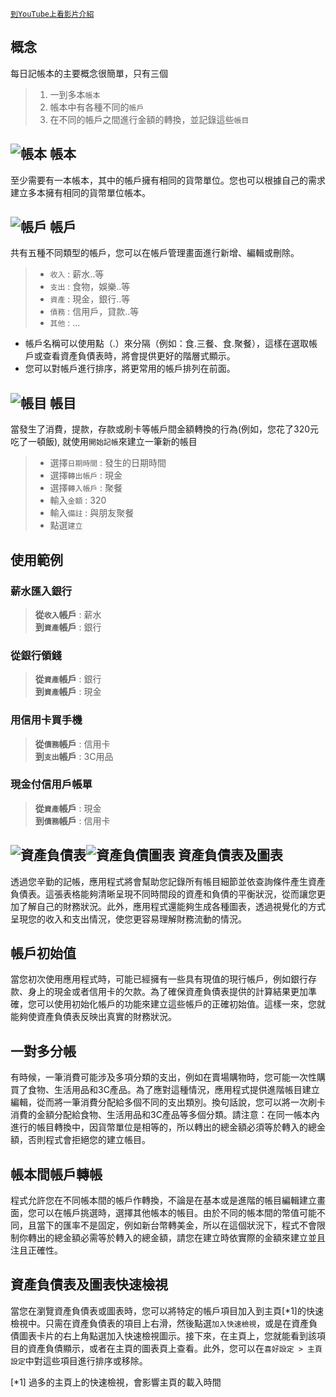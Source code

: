 
[`到YouTube上看影片介紹`](https://youtu.be/f0Go7GgXgCk)

## 概念

每日記帳本的主要概念很簡單，只有三個
> 1. 一到多本`帳本`
> 2. 帳本中有各種不同的`帳戶`
> 3. 在不同的帳戶之間進行金額的轉換，並記錄這些`帳目`

## ![帳本](icon:///notebook-multiple) 帳本 

至少需要有一本帳本，其中的帳戶擁有相同的貨幣單位。您也可以根據自己的需求建立多本擁有相同的貨幣單位帳本。

## ![帳戶](icon:///bookmark-multiple) 帳戶 

共有五種不同類型的帳戶，您可以在帳戶管理畫面進行新增、編輯或刪除。
> - `收入` : 薪水..等
> - `支出` : 食物，娛樂..等
> - `資產` : 現金，銀行..等
> - `債務` : 信用戶，貸款..等
> - `其他` : ...
* 帳戶名稱可以使用點（.）來分隔（例如：食.三餐、食.聚餐），這樣在選取帳戶或查看資產負債表時，將會提供更好的階層式顯示。
* 您可以對帳戶進行排序，將更常用的帳戶排列在前面。

## ![帳目](icon:///receipt) 帳目 

當發生了消費，提款，存款或刷卡等帳戶間金額轉換的行為(例如，您花了320元吃了一頓飯), 就使用`開始記帳`來建立一筆新的帳目
> - 選擇`日期時間` : 發生的日期時間
> - 選擇`轉出帳戶` : 現金
> - 選擇`轉入帳戶` : 聚餐
> - 輸入`金額` : 320
> - 輸入`備註` : 與朋友聚餐
> - 點選`建立`

## 使用範例

### 薪水匯入銀行

> **從`收入`帳戶** : 薪水  
> **到`資產`帳戶** : 銀行

### 從銀行領錢

> **從`資產`帳戶** : 銀行  
> **到`資產`帳戶** : 現金

### 用信用卡買手機

> **從`債務`帳戶** : 信用卡  
> **到`支出`帳戶** : 3C用品

### 現金付信用戶帳單

> **從`資產`帳戶** : 現金  
> **到`債務`帳戶** : 信用卡

## ![資產負債表](icon:///scale-balance)![資產負債圖表](icon:///chart-pie) 資產負債表及圖表

透過您辛勤的記帳，應用程式將會幫助您記錄所有帳目細節並依查詢條件產生資產負債表。這張表格能夠清晰呈現不同時間段的資產和負債的平衡狀況，從而讓您更加了解自己的財務狀況。此外，應用程式還能夠生成各種圖表，透過視覺化的方式呈現您的收入和支出情況，使您更容易理解財務流動的情況。

## 帳戶初始值

當您初次使用應用程式時，可能已經擁有一些具有現值的現行帳戶，例如銀行存款、身上的現金或者信用卡的欠款。為了確保資產負債表提供的計算結果更加準確，您可以使用初始化帳戶的功能來建立這些帳戶的正確初始值。這樣一來，您就能夠使資產負債表反映出真實的財務狀況。

## 一對多分帳

有時候，一筆消費可能涉及多項分類的支出，例如在賣場購物時，您可能一次性購買了食物、生活用品和3C產品。為了應對這種情況，應用程式提供進階帳目建立編輯，從而將一筆消費分配給多個不同的支出類別。換句話說，您可以將一次刷卡消費的金額分配給食物、生活用品和3C產品等多個分類。請注意：在同一帳本內進行的帳目轉換中，因貨幣單位是相等的，所以轉出的總金額必須等於轉入的總金額，否則程式會拒絕您的建立帳目。

## 帳本間帳戶轉帳

程式允許您在不同帳本間的帳戶作轉換，不論是在基本或是進階的帳目編輯建立畫面，您可以在帳戶挑選時，選擇其他帳本的帳目。由於不同的帳本間的幣值可能不同，且當下的匯率不是固定，例如新台幣轉美金，所以在這個狀況下，程式不會限制你轉出的總金額必需等於轉入的總金額，請您在建立時依實際的金額來建立並且注且正確性。

## 資產負債表及圖表快速檢視

當您在瀏覽資產負債表或圖表時，您可以將特定的帳戶項目加入到主頁[*1]的快速檢視中。只需在資產負債表的項目上右滑，然後點選`加入快速檢視`，或是在資產負債圖表卡片的右上角點選加入快速檢視圖示。接下來，在主頁上，您就能看到該項目的資產負債顯示，或者在主頁的圖表頁上查看。此外，您可以在`喜好設定 > 主頁設定`中對這些項目進行排序或移除。

[*1] 過多的主頁上的快速檢視，會影響主頁的載入時間